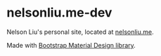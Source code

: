 nelsonliu.me-dev
================
Nelson Liu's personal site, located at [nelsonliu.me](http://nelsonliu.me).


Made with [Bootstrap Material Design library](https://fezvrasta.github.io/bootstrap-material-design/).
